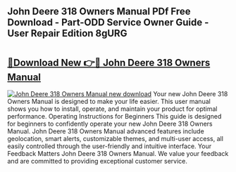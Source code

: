 ## John Deere 318 Owners Manual PDf Free Download - Part-ODD Service Owner Guide - User Repair Edition 8gURG

# <h2><a href="http://bc36224.oget.top/?id=John+Deere+318+Owners+Manual">🔗Download New 👉🔴 John Deere 318 Owners Manual</a></h2>

[![John Deere 318 Owners Manual new download](https://i.imgur.com/5g1atiW.png)](http://bc36224.oget.top/?id=John+Deere+318+Owners+Manual)
Your new John Deere 318 Owners Manual is designed to make your life easier. This user manual shows you how to install, operate, and maintain your product for optimal performance. Operating Instructions for Beginners This guide is designed for beginners to confidently operate your new John Deere 318 Owners Manual. John Deere 318 Owners Manual advanced features include geolocation, smart alerts, customizable themes, and multi-user access, all easily controlled through the user-friendly and intuitive interface. Your Feedback Matters John Deere 318 Owners Manual. We value your feedback and are committed to providing exceptional customer service.
